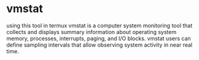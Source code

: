 # vmstat
using this tool in termux
vmstat is a computer system monitoring tool that collects and displays summary information about operating system memory, processes, interrupts, paging, and I/O blocks. vmstat users can define sampling intervals that allow observing system activity in near real time.
